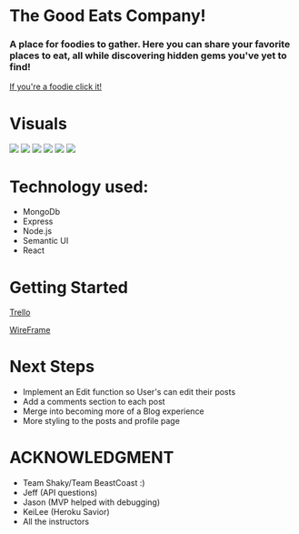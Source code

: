 # The Good Eats Company!

### A place for foodies to gather. Here you can share your favorite places to eat, all while discovering hidden gems you've yet to find! 

[If you're a foodie click it!](https://thegoodeatsco.herokuapp.com/)


# Visuals 
![](https://i.imgur.com/FI8zOGY.png)
![](https://i.imgur.com/KNfZUDI.png)
![](https://i.imgur.com/q1c5kQC.png)
![](https://i.imgur.com/yyT60e1.png)
![](https://i.imgur.com/mjQVAV8.png)
![](https://i.imgur.com/3uPsp9F.png)

# Technology used: 
* MongoDb
* Express
* Node.js
* Semantic UI
* React

# Getting Started
[Trello](https://trello.com/b/IQciTDvw/thegoodeatsco#)

[WireFrame](https://whimsical.com/meal-prep-service-JSxUN4aCPAwiTGVfQBitWJ#)

# Next Steps
* Implement an Edit function so User's can edit their posts
* Add a comments section to each post
* Merge into becoming more of a Blog experience
* More styling to the posts and profile page

# ACKNOWLEDGMENT
- Team Shaky/Team BeastCoast :)
- Jeff (API questions)
- Jason (MVP helped with debugging)
- KeiLee (Heroku Savior)
- All the instructors 